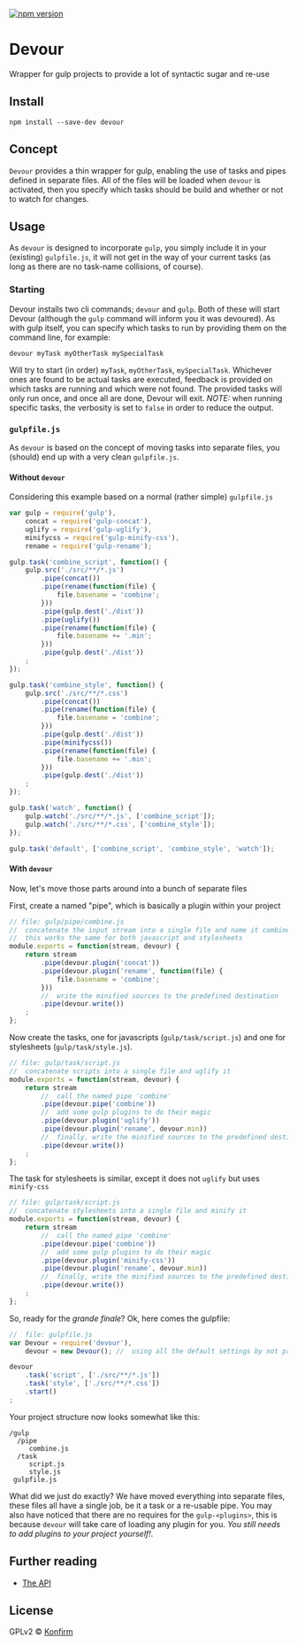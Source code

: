 [![npm version](https://badge.fury.io/js/devour.svg)](http://badge.fury.io/js/devour)

# Devour
Wrapper for gulp projects to provide a lot of syntactic sugar and re-use

## Install
```
npm install --save-dev devour
```

## Concept
`Devour` provides a thin wrapper for gulp, enabling the use of tasks and pipes defined in separate files.
All of the files will be loaded when `devour` is activated, then you specify which tasks should be build and whether or not to watch for changes.

## Usage
As `devour` is designed to incorporate `gulp`, you simply include it in your (existing) `gulpfile.js`, it will not get in the way of your current tasks (as long as there are no task-name collisions, of course).

### Starting
Devour installs two cli commands; `devour` and `gulp`. Both of these will start Devour (although the `gulp` command will inform you it was devoured).
As with gulp itself, you can specify which tasks to run by providing them on the command line, for example:
```
devour myTask myOtherTask mySpecialTask
```

Will try to start (in order) `myTask`, `myOtherTask`, `mySpecialTask`. Whichever ones are found to be actual tasks are executed, feedback is provided on which tasks are running and which were not found.
The provided tasks will only run once, and once all are done, Devour will exit.
_NOTE:_ when running specific tasks, the verbosity is set to `false` in order to reduce the output.

### `gulpfile.js`
As `devour` is based on the concept of moving tasks into separate files, you (should) end up with a very clean `gulpfile.js`.

#### Without `devour`
Considering this example based on a normal (rather simple) `gulpfile.js`
```js
var gulp = require('gulp'),
	concat = require('gulp-concat'),
	uglify = require('gulp-uglify'),
	minifycss = require('gulp-minify-css'),
	rename = require('gulp-rename');

gulp.task('combine_script', function() {
	gulp.src('./src/**/*.js')
		.pipe(concat())
		.pipe(rename(function(file) {
			file.basename = 'combine';
		}))
		.pipe(gulp.dest('./dist'))
		.pipe(uglify())
		.pipe(rename(function(file) {
			file.basename += '.min';
		}))
		.pipe(gulp.dest('./dist'))
	;
});

gulp.task('combine_style', function() {
	gulp.src('./src/**/*.css')
		.pipe(concat())
		.pipe(rename(function(file) {
			file.basename = 'combine';
		}))
		.pipe(gulp.dest('./dist'))
		.pipe(minifycss())
		.pipe(rename(function(file) {
			file.basename += '.min';
		}))
		.pipe(gulp.dest('./dist'))
	;
});

gulp.task('watch', function() {
	gulp.watch('./src/**/*.js', ['combine_script']);
	gulp.watch('./src/**/*.css', ['combine_style']);
});

gulp.task('default', ['combine_script', 'combine_style', 'watch']);
```

#### With `devour`
Now, let's move those parts around into a bunch of separate files

First, create a named "pipe", which is basically a plugin within your project
```js
// file: gulp/pipe/combine.js
//  concatenate the input stream into a single file and name it combine.<extension>
//  this works the same for both javascript and stylesheets
module.exports = function(stream, devour) {
	return stream
		.pipe(devour.plugin('concat'))
		.pipe(devour.plugin('rename', function(file) {
			file.basename = 'combine';
		}))
		//  write the minified sources to the predefined destination
		.pipe(devour.write())
	;
};
```

Now create the tasks, one for javascripts (`gulp/task/script.js`) and one for stylesheets (`gulp/task/style.js`).
```js
// file: gulp/task/script.js
//  concatenate scripts into a single file and uglify it
module.exports = function(stream, devour) {
	return stream
		//  call the named pipe 'combine'
		.pipe(devour.pipe('combine'))
		//  add some gulp plugins to do their magic
		.pipe(devour.plugin('uglify'))
		.pipe(devour.plugin('rename', devour.min))
		//  finally, write the minified sources to the predefined destination
		.pipe(devour.write())
	;
};
```

The task for stylesheets is similar, except it does not `uglify` but uses `minify-css`
```js
// file: gulp/task/script.js
//  concatenate stylesheets into a single file and minify it
module.exports = function(stream, devour) {
	return stream
		//  call the named pipe 'combine'
		.pipe(devour.pipe('combine'))
		//  add some gulp plugins to do their magic
		.pipe(devour.plugin('minify-css'))
		.pipe(devour.plugin('rename', devour.min))
		//  finally, write the minified sources to the predefined destination
		.pipe(devour.write())
	;
};
```

So, ready for the _grande finale_? Ok, here comes the gulpfile:
```js
//  file: gulpfile.js
var Devour = require('devour'),
	devour = new Devour(); //  using all the default settings by not providing any of our own

devour
	.task('script', ['./src/**/*.js'])
	.task('style', ['./src/**/*.css'])
	.start()
;
```

Your project structure now looks somewhat like this:
```
/gulp
  /pipe
     combine.js
  /task
     script.js
     style.js
 gulpfile.js
```

What did we just do exactly? We have moved everything into separate files, these files all have a single job, be it a task or a re-usable pipe.
You may also have noticed that there are no requires for the `gulp-<plugins>`, this is because `devour` will take care of loading any plugin for you. _You still needs to add plugins to your project yourself!_.

## Further reading
- [The API](documentation/api.md)
<!-- - [Getting Started](documentation/getting-started.md) -->

## License
GPLv2 © [Konfirm](https://konfirm.eu)
